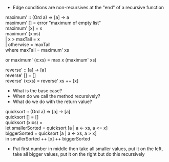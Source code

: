 - Edge conditions are non-recursives at the "end" of a recursive function

maximum' :: (Ord a) => [a] -> a  
maximum' [] = error "maximum of empty list"  
maximum' [x] = x  
maximum' (x:xs)   
    | x > maxTail = x  
    | otherwise = maxTail  
    where maxTail = maximum' xs  

or maximum' (x:xs) = max x (maximum' xs)

reverse' :: [a] -> [a]  
reverse' [] = []  
reverse' (x:xs) = reverse' xs ++ [x]

- What is the base case?
- When do we call the method recursively?
- What do we do with the return value?

quicksort :: (Ord a) => [a] -> [a]  
quicksort [] = []  
quicksort (x:xs) =   
    let smallerSorted = quicksort [a | a <- xs, a <= x]  
        biggerSorted = quicksort [a | a <- xs, a > x]  
    in  smallerSorted ++ [x] ++ biggerSorted  

- Put first number in middle then take all smaller values, put it on the left, take all bigger values, put it on the right but do this recursively
